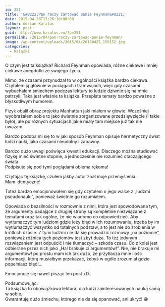 ```yaml
---
id: 251
title: '&#8222;Pan raczy żartować panie Feynman&#8221;'
date: 2015-04-26T13:26:10+00:00
author: Adrian Karalus
layout: post
guid: http://www.karalus.eu/?p=251
permalink: /2015/04/pan-raczy-zartowac-panie-feynman/
image: /wp-content/uploads/2015/04/20150425_150152.jpg
categories:
  - Książki
---
```

O czym jest ta książka? Richard Feynman opowiada, różne ciekawe i mniej ciekawe anegdotki ze swojego życia.  
<!--more-->

Mimo, że czasami przynudzał to w ogólności książka bardzo ciekawa. Czytałem ją głównie w pociągach i tramwajach, więc gdy czasami wybuchałem śmiechem podczas lektury to ludzie dziwnie się na mnie patrzyli. Taka jest właśnie ta książka. Przeplata tematy bardzo poważne z błyskotliwym humorem.

Fizyk obalił obraz projektu Manhattan jaki miałem w głowie. Wcześniej wyobrażałem sobie to jako świetnie zorganizowane przedsięwzięcie (i takie było), ale po różnych sytuacjach jakie miały tam miejsce już tak nie uważam.

Bardzo podoba mi się to w jaki sposób Feynman opisuje hermetyczny świat ludzi nauki, jako czasami nieudolny i zabawny.

Bardzo dużo uwagi poświęca kwestii edukacji. Dlaczego można studiować fizykę mieć świetne stopnie, a jednocześnie nie rozumieć otaczającego świata.  
Podpisuje się pod tymi poglądami obiema rękoma!

Czytając tę książkę, czułem jakby autor znał moje przemyślenia.  
Mam identyczne!

Toteż bardzo emocjonowałem się gdy czytałem o jego walce z &#8222;ludźmi pseudonauki&#8221;, ponieważ świetnie go rozumiałem.

Opowiada o bezsilności w rozmownie z nimi, która jest spowodowana tym, że argumenty padające z drugiej strony są kompletnie niezwiązane z tematami oraz tak ogólne, że nie wiadomo co odpowiedzieć. Aby wytłumaczyć tym ludziom gdzie leży błąd w ich rozumowaniu, trzeba by im wytłumaczyć wszystko od totalnych podstaw, a to jest nie do zrobienia w krótkich czasie. Z tymi ludźmi nie da się prowadzić rozmowy &#8222;na poziomie&#8221;, ponieważ różnica tych poziomów jest zbyt duża. To też jedynym rozwiązaniem jest odpuścić i nie tłumaczyć &#8211; szkoda czasu. Co z kolei jest odbierane przez nich jako &#8222;Ha! brakuje ci argumentów!&#8221;. Nie, nie brakuje mi argumentów! po prostu mam ich tak dużo, że przytłacza mnie ilość informacji, którą musiałbym przekazać, żebyś w ogóle zrozumiał gdzie popełniasz błąd!&#8230;

Emocjonuje się nawet pisząc ten post xD.

Podsumowując:  
Ta książka to obowiązkowa lektura, dla ludzi zainteresowanych nauką samą w sobie.  
Gwarantuję dużo śmiechu, którego nie da się opanować, ani ukryć! 😀